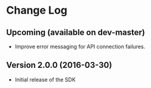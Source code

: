 # Change Log

## Upcoming (available on dev-master)

* Improve error messaging for API connection failures.

## Version 2.0.0 (2016-03-30)

* Initial release of the SDK
